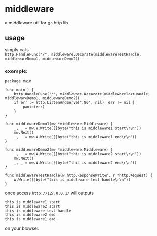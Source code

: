 # middleware
a middleware util for go http lib.

## usage

simply calls  
`http.HandleFunc("/", middleware.Decorate(middlewareTestHandle, middlewareDemo1, middlewareDemo2))`


### example:
```
package main

func main() {
	http.HandleFunc("/", middleware.Decorate(middlewareTestHandle, middlewareDemo1, middlewareDemo2))
	if err := http.ListenAndServe(":80", nil); err != nil {
		panic(err)
	}
}

func middlewareDemo1(mw *middleware.Middleware) {
	_, _ = mw.W.Write([]byte("this is middleware1 start\r\n"))
	mw.Next()
	_, _ = mw.W.Write([]byte("this is middleware1 end\r\n"))
}

func middlewareDemo2(mw *middleware.Middleware) {
	_, _ = mw.W.Write([]byte("this is middleware2 start\r\n"))
	mw.Next()
	_, _ = mw.W.Write([]byte("this is middleware2 end\r\n"))
}

func middlewareTestHandle(w http.ResponseWriter, r *http.Request) {
	w.Write([]byte("this is middleware test handle\r\n"))
}

```
once access `http://127.0.0.1/` will outputs
```
this is middleware1 start
this is middleware2 start
this is middleware test handle
this is middleware2 end
this is middleware1 end
```
on your browser.
